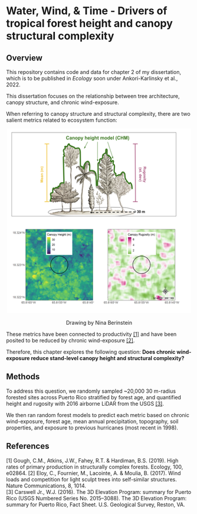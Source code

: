 # Water, Wind, & Time - Drivers of tropical forest height and canopy structural complexity

## Overview
This repository contains code and data for chapter 2 of my dissertation, which is to be published in *Ecology* soon under Ankori-Karlinsky et al., 2022. 

This dissertation focuses on the relationship between tree architecture, canopy structure, and chronic wind-exposure.

When referring to canopy structure and structural complexity, there are two salient metrics related to ecosystem function:

<p align="center"><img src="/Figures/Canopy metrics.png" height="500">

<p align="center">Drawing by Nina Berinstein</p> 

These metrics have been connected to productivity [[1]](#1) and have been posited to be reduced by chronic wind-exposure [[2]](#2).
 
Therefore, this chapter explores the following question:
**Does chronic wind-exposure reduce stand-level canopy height and structural complexity?**

## Methods

To address this question, we randomly sampled ~20,000 30 m-radius forested sites across Puerto Rico stratified by forest age, and quantified height and rugosity with 2016 airborne LiDAR from the USGS [[3]](#3).  

We then ran random forest models to predict each metric based on chronic wind-exposure, forest age, mean annual precipitation, topography, soil properties, and exposure to previous hurricanes (most recent in 1998).


## References
<a id="1">[1]</a> 
Gough, C.M., Atkins, J.W., Fahey, R.T. & Hardiman, B.S. (2019). High rates of primary production in structurally complex forests. Ecology, 100, e02864.
<a id="2">[2]</a> 
Eloy, C., Fournier, M., Lacointe, A. & Moulia, B. (2017). Wind loads and competition for light sculpt trees into self-similar structures. Nature Communications, 8, 1014.  
<a id="3">[3]</a> 
Carswell Jr., W.J. (2016). The 3D Elevation Program: summary for Puerto Rico (USGS Numbered Series No. 2015–3088). The 3D Elevation Program: summary for Puerto Rico, Fact Sheet. U.S. Geological Survey, Reston, VA.
